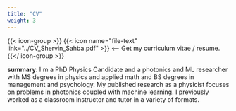 ```yaml
---
title: "CV"
weight: 3
---
```


{{< icon-group >}}
{{< icon name="file-text" link="../CV_Shervin_Sahba.pdf" >}} <-- Get my curriculum vitae / resume.
{{</ icon-group >}}

**summary**: I'm a PhD Physics Candidate and a photonics and ML researcher with MS degrees in physics and applied math and BS degrees in management and psychology. My published research as a physicist focuses on problems in photonics coupled with machine learning. I previously worked as a classroom instructor and tutor in a variety of formats.